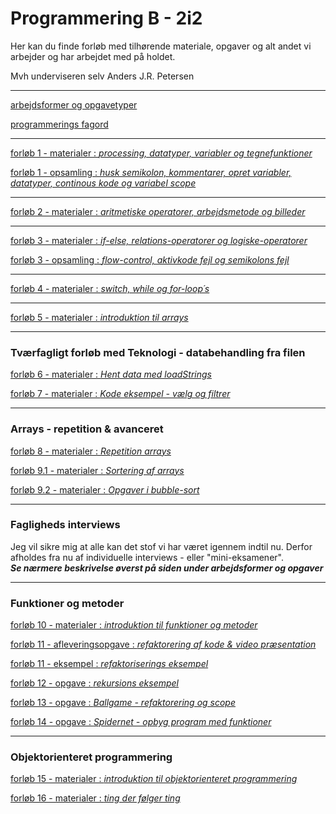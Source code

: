 # Programmering B - 2i2

Her kan du finde forløb med tilhørende materiale, opgaver og alt andet vi arbejder og har arbejdet med på holdet.

Mvh underviseren selv Anders J.R. Petersen

---

[arbejdsformer og opgavetyper](arbejdsformer/arbejdsformer.md)

[programmerings fagord](terminologi/terminologi.md)

---

[forløb 1 - materialer : *processing, datatyper, variabler og tegnefunktioner*](forlob1_intro/forlob1.md)

[forløb 1 - opsamling  : *husk semikolon, kommentarer, opret variabler, datatyper, continous kode og variabel scope*](forlob1_intro/forlob1_opsamling.md)

---

[forløb 2 - materialer : *aritmetiske operatorer, arbejdsmetode og billeder*](forlob2_operatorer_og_arbejdsmetode/forlob2_operatorer_og_arbejdsmetode.md)

---

[forløb 3 - materialer : *if-else, relations-operatorer og logiske-operatorer*](forlob3_if_else_logiske_og_relations_operatorer/forlob3.md)

[forløb 3 - opsamling  : *flow-control, aktivkode fejl og semikolons fejl*](forlob3_if_else_logiske_og_relations_operatorer/forlob3_opsamling.md)

---

[forløb 4 - materialer : *switch, while og for-loop´s*](forlob4_switch_while_for_loop/forlob4.md)

---

[forløb 5 - materialer : *introduktion til arrays*](forlob5_arrays/forlob5_arrays.md)

----

### Tværfagligt forløb med Teknologi - databehandling fra filen

[forløb 6 - materialer : *Hent data med loadStrings*](forlob6_loadStrings/forlob6_loadStrings.md)

[forløb 7 - materialer : *Kode eksempel - vælg og filtrer*](forlob7_select_og_filtrer/forlob7_select_og_filtrer.md)

----------------------------------

### Arrays - repetition & avanceret

[forløb 8 - materialer : *Repetition arrays*](forlob8_rep_arrays/forlob8_rep_arrays.md)

[forløb 9.1 - materialer : *Sortering af arrays*](forlob9_arrays_sortering/forlob9_arrays_sortering.md)

[forløb 9.2 - materialer : *Opgaver i bubble-sort*](forlob9_arrays_sortering/sorting_opgaver.md)

----------------------------------

### Fagligheds interviews

Jeg vil sikre mig at alle kan det stof vi har været igennem indtil nu. Derfor afholdes fra nu af individuelle interviews - eller "mini-eksamener".     
***Se nærmere beskrivelse øverst på siden under arbejdsformer og opgaver***

----------------------------------

### Funktioner og metoder

[forløb 10 - materialer : *introduktion til funktioner og metoder*](forlob10_funktioner/forlob10_funktioner.md)

[forløb 11 - afleveringsopgave : *refaktorering af kode & video præsentation*](forlob11_refaktorering_med_funktioner/forlob11_refaktorering_med_funktioner.md)

[forløb 11 - eksempel : *refaktoriserings eksempel*](forlob11_refaktorering_med_funktioner/refaktorering_eksempel.md)

[forløb 12 - opgave : *rekursions eksempel*](forlob12_funktioner_rekursivt_tree/forlob12_tree.md)

[forløb 13 - opgave : *Ballgame - refaktorering og scope*](forlob13_refaktorering_ballgame/forlob13_refaktorering_ballgame.md)

[forløb 14 - opgave : *Spidernet - opbyg program med funktioner*](forlob14_spidernet_lav_funktioner/forlob14_spidernet_lav_funktioner.md)

----------------------------------

### Objektorienteret programmering

 [forløb 15 - materialer : *introduktion til objektorienteret programmering*](forlob15_oop_intro1/forlob15_oop_intro1.md)


  [forløb 16 - materialer : *ting der følger ting*](forlob16_oop_followers/oop_followers.md)
